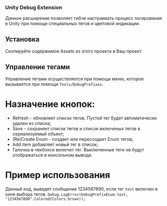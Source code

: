 ### Unity Debug Extension

Данное расширение позволяет гибче настраивать процесс логирования в Unity при помощи специальных тегов и цветовой индикации.


## Установка

Скопируйте содержимое Assets из этого проекта в Ваш проект.

## Управление тегами

Управление тегами осуществляется при помощи меню, которое вызывается при помощи `Tools/DebugPrefixes`.

# Назначение кнопок:

* Refresh - обновляет список тегов. Пустой тег будет автоматически удален из списка;
* Save - сохраняет список тегов и список включеных тегов в сериализуемый объект;
* (Re)Create Enum - создает или пересоздает Enum тегов;
* Add item добавляет новый тег в список;
* Галочка в чекбоксе включет тег. Выключенные теги не будут отображаться в консольном выводе.

# Пример использования
Данный код, выведет сообщение 1234567890, если тег `test` включен в окне выбора тегов.
`Debug.LogError(DebugPrefixEnum.test, "1234567890".Colored(Colors.brown));`
